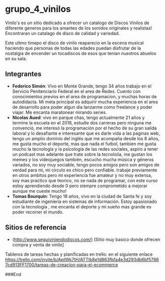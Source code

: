 # grupo_4_vinilos
Vinilo's es un sitio dedicado a ofrecer un catalogo de Discos Vinilos de diferente generos para los amantes de los sonidos originales y realistas! Encontraran un catalago de disco de calidad y variedad.

Este ultmo timepo el disco de vinilo reaparecio en la escena musical haciendo que personas de todas las edades puedan disfrutar de la nostalgia de encender un tocadiscos de esos que tenian nuestros abuelos en su sala. 

## Integrantes

- **Federico Simón**: Vivo en Monte Grande, tengo 34 años trabajo en el Servicio Penitenciario Federal en el area de Redes. Cuento con conocimientos previos en el area de programacion, y muchas horas de autodidacta. Mi meta principal es adquirir mucha experiencia en el area de desarrollo para poder algun dia lanzarme como freelance y poder viajar. Me encanta maratonear mirando series.
- **Nicolas Aued**: vivo en parque chas, tengo actualmente 21 años y termine la escuela en el 2018, estudie dos carreras pero ninguna me convenció, me interesó la programación por el hecho de su gran salida laboral y lo desafiante e interesante que es darle vida a las paginas web, tengo un amplio dominio del inglés que me acompaña desde los 8 años, me gusta mucho el deporte, mas que nada el futbol, tambien me gusta mucho la tecnología y la psicología de las redes sociales, aspiro a tener un podcast mas adelante que trate sobre la tecnoloíia, me gustan los memes y los videojuegos también, escucho mucha música y géneros variados, no soy muy sociable, tengo pocos amigos pero son amigos de verdad para mi, mi circulo es chico pero confiable. trabaje previamente en otros ambitos pero mi experiencia fue amateur y no muy extensa, soy mas practico que teorico, no se nada de programar, con este curso estoy aprendiendo desde 0 pero siempre comprometido a mejorar aunque me cueste mucho! 
- **Tomas Bourquin**: Tengo 18 años, vivo en la ciudad de Santa fe y soy estudiante de ingeniería en sistemas de información. Estoy apasionado con la tecnología , me encanta el deporte y mi sueño mas grande es poder recorrer el mundo.

## Sitios de referencia

- (http://www.seguiviniendodiscos.com/) [Sitio muy basico donde ofrecen compra y venta de vinilo]

Tableros de tareas hechas y planificadas en trello: en el siguiente enlace
https://trello.com/invite/b/AptWk7tH/ATTIb8e1d863fbfa4e3d293db6bf57867cd913FF1700/tareas-de-creacion-para-el-ecommerce

###End
